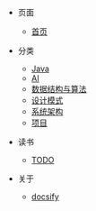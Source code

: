 <!-- navbar.md（导航_菜单） -->

* 页面
  * [首页](/)

* 分类
  * [Java](/docs/java/README.md)
  * [AI]()
  * [数据结构与算法]()
  * [设计模式]()
  * [系统架构]()
  * [项目]()

* 读书
  * [TODO]()
    
* 关于
  * [docsify](/docs/docsify/README.md)